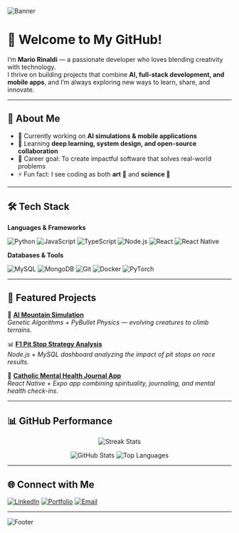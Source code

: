 <!-- Banner -->
![Banner](https://capsule-render.vercel.app/api?type=waving&color=0:0f2027,100:2c5364&height=200&section=header&text=Mario%20Rinaldi&fontSize=45&fontColor=fff&animation=fadeIn)

# 👋 Welcome to My GitHub!

I’m **Mario Rinaldi** — a passionate developer who loves blending creativity with technology.  
I thrive on building projects that combine **AI, full-stack development, and mobile apps**, and I’m always exploring new ways to learn, share, and innovate.

---

## 🚀 About Me
- 🔭 Currently working on **AI simulations & mobile applications**  
- 🌱 Learning **deep learning, system design, and open-source collaboration**  
- 🎯 Career goal: To create impactful software that solves real-world problems  
- ⚡ Fun fact: I see coding as both **art 🎨** and **science 🔬**

---

## 🛠️ Tech Stack

**Languages & Frameworks**
  
![Python](https://img.shields.io/badge/Python-FFD43B?style=flat&logo=python&logoColor=306998)
![JavaScript](https://img.shields.io/badge/JavaScript-F7DF1E?style=flat&logo=javascript&logoColor=black)
![TypeScript](https://img.shields.io/badge/TypeScript-007ACC?style=flat&logo=typescript&logoColor=white)
![Node.js](https://img.shields.io/badge/Node.js-339933?style=flat&logo=nodedotjs&logoColor=white)
![React](https://img.shields.io/badge/React-61DAFB?style=flat&logo=react&logoColor=black)
![React Native](https://img.shields.io/badge/React_Native-20232A?style=flat&logo=react&logoColor=61DAFB)

**Databases & Tools**

![MySQL](https://img.shields.io/badge/MySQL-4479A1?style=flat&logo=mysql&logoColor=white)
![MongoDB](https://img.shields.io/badge/MongoDB-47A248?style=flat&logo=mongodb&logoColor=white)
![Git](https://img.shields.io/badge/Git-F05032?style=flat&logo=git&logoColor=white)
![Docker](https://img.shields.io/badge/Docker-2496ED?style=flat&logo=docker&logoColor=white)
![PyTorch](https://img.shields.io/badge/PyTorch-EE4C2C?style=flat&logo=pytorch&logoColor=white)

---

## 🌟 Featured Projects

🚀 [**AI Mountain Simulation**](https://github.com/mariorinaldi1907/AI-mountain-simulation)  
*Genetic Algorithms + PyBullet Physics — evolving creatures to climb terrains.*  

📊 [**F1 Pit Stop Strategy Analysis**](https://github.com/mariorinaldi1907/F1-pitstop-analysis)  
*Node.js + MySQL dashboard analyzing the impact of pit stops on race results.*  

📱 [**Catholic Mental Health Journal App**](https://github.com/mariorinaldi1907/Catholic-journal-app)  
*React Native + Expo app combining spirituality, journaling, and mental health check-ins.*  

---

## 📊 GitHub Performance

<p align="center">
  <img src="https://github-readme-streak-stats.herokuapp.com/?user=mariorinaldi1907&theme=tokyonight" alt="Streak Stats" />
</p>

<p align="center">
  <img src="https://github-readme-stats.vercel.app/api?username=mariorinaldi1907&show_icons=true&theme=tokyonight&count_private=true&hide_border=true" alt="GitHub Stats" />
  <img src="https://github-readme-stats.vercel.app/api/top-langs/?username=mariorinaldi1907&layout=compact&theme=tokyonight&hide_border=true" alt="Top Languages" />
</p>

---

## 🌐 Connect with Me

[![LinkedIn](https://img.shields.io/badge/LinkedIn-0077B5?style=flat&logo=linkedin&logoColor=white)](www.linkedin.com/in/nmariorinaldi)
[![Portfolio](https://img.shields.io/badge/Portfolio-000000?style=flat&logo=vercel&logoColor=white)](https://your-portfolio-link.com)
[![Email](https://img.shields.io/badge/Email-D14836?style=flat&logo=gmail&logoColor=white)](mariorinaldi2310@gmail.com)

---

<!-- Footer -->
![Footer](https://capsule-render.vercel.app/api?type=waving&color=0:2c5364,100:0f2027&height=120&section=footer)

